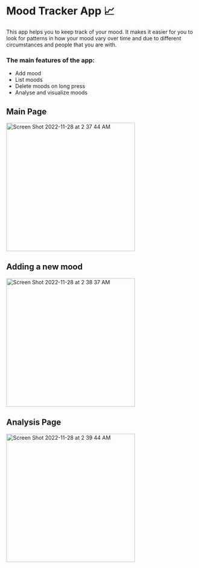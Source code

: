 # Mood Tracker App :chart_with_upwards_trend:

This app helps you to keep track of your mood. It makes it easier for you to look for patterns in how your mood vary over time and due to different circumstances and people that you are with.

### The main features of the app:
- Add mood
- List moods
- Delete moods on long press
- Analyse and visualize moods

## Main Page

<img width="341" alt="Screen Shot 2022-11-28 at 2 37 44 AM" src="https://user-images.githubusercontent.com/84894614/204165821-f0615fad-73d0-472e-b340-3a43b5d47a7a.png">

## Adding a new mood 

<img width="341" alt="Screen Shot 2022-11-28 at 2 38 37 AM" src="https://user-images.githubusercontent.com/84894614/204165859-61109e8a-4106-4743-8778-7776c9deb91c.png">

## Analysis Page

<img width="341" alt="Screen Shot 2022-11-28 at 2 39 44 AM" src="https://user-images.githubusercontent.com/84894614/204165901-a76ab8d7-fc15-419d-bf6c-8556de9f1492.png">
